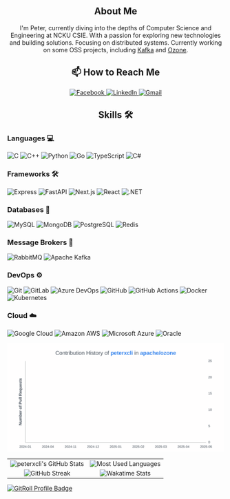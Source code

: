 <div>
    <div align="center">
        <h2>About Me</h2>
        <p>
            I'm Peter, currently diving into the depths of Computer Science and
            Engineering at NCKU CSIE. With a passion for exploring new
            technologies and building solutions. Focusing on distributed systems.
            Currently working on some OSS projects, including <a href="https://github.com/apache/kafka">Kafka</a> and <a href="https://github.com/apache/ozone">Ozone</a>.
        </p>
        <h2>📫 How to Reach Me</h2>
        <a href="https://www.facebook.com/peterxcli">
            <img
                src="https://img.shields.io/static/v1?style=for-the-badge&message=Facebook&color=1877F2&logo=Facebook&logoColor=FFFFFF&label="
                alt="Facebook"
            />
        </a>
        <a href="https://www.linkedin.com/in/peterxcli/">
            <img
                src="https://img.shields.io/static/v1?style=for-the-badge&message=LinkedIn&color=0A66C2&logo=LinkedIn&logoColor=FFFFFF&label="
                alt="LinkedIn"
            />
        </a>
        <a href="mailto:peterxcli@gmail.com">
            <img
                src="https://img.shields.io/static/v1?style=for-the-badge&message=Gmail&color=EA4335&logo=Gmail&logoColor=FFFFFF&label="
                alt="Gmail"
            />
        </a>
    </div>
    <h2 align="center">Skills 🛠️</h2>
    <p align="left">
        <h3>Languages 💻</h3>
        <img
            src="https://img.shields.io/static/v1?style=for-the-badge&message=C&color=222222&logo=C&logoColor=A8B9CC&label="
            alt="C"
        />
        <img
            src="https://img.shields.io/static/v1?style=for-the-badge&message=C%2B%2B&color=00599C&logo=C%2B%2B&logoColor=FFFFFF&label="
            alt="C++"
        />
        <img
            src="https://img.shields.io/static/v1?style=for-the-badge&message=Python&color=3776AB&logo=Python&logoColor=FFFFFF&label="
            alt="Python"
        />
        <img
            src="https://img.shields.io/static/v1?style=for-the-badge&message=Go&color=00ADD8&logo=Go&logoColor=FFFFFF&label="
            alt="Go"
        />
        <img
            src="https://img.shields.io/static/v1?style=for-the-badge&message=TypeScript&color=3178C6&logo=TypeScript&logoColor=FFFFFF&label="
            alt="TypeScript"
        />
        <img
            src="https://img.shields.io/static/v1?style=for-the-badge&message=C+Sharp&color=239120&logo=C+Sharp&logoColor=FFFFFF&label="
            alt="C#"
        />
    </p>
    <p align="left">
        <h3>Frameworks 🛠️</h3>
        <img
            src="https://img.shields.io/static/v1?style=for-the-badge&message=Express&color=000000&logo=Express&logoColor=FFFFFF&label="
            alt="Express"
        />
        <img
            src="https://img.shields.io/static/v1?style=for-the-badge&message=FastAPI&color=009688&logo=FastAPI&logoColor=FFFFFF&label="
            alt="FastAPI"
        />
        <img
            src="https://img.shields.io/static/v1?style=for-the-badge&message=Next.js&color=000000&logo=Next.js&logoColor=FFFFFF&label="
            alt="Next.js"
        />
        <img
            src="https://img.shields.io/static/v1?style=for-the-badge&message=React&color=222222&logo=React&logoColor=61DAFB&label="
            alt="React"
        />
        <img
            src="https://img.shields.io/static/v1?style=for-the-badge&message=.NET&color=512BD4&logo=.NET&logoColor=FFFFFF&label="
            alt=".NET"
        />
    </p>
    <p align="left">
        <h3>Databases 📂</h3>
        <img
            src="https://img.shields.io/static/v1?style=for-the-badge&message=MySQL&color=4479A1&logo=MySQL&logoColor=FFFFFF&label="
            alt="MySQL"
        />
        <img
            src="https://img.shields.io/static/v1?style=for-the-badge&message=MongoDB&color=47A248&logo=MongoDB&logoColor=FFFFFF&label="
            alt="MongoDB"
        />
        <img
            src="https://img.shields.io/static/v1?style=for-the-badge&message=PostgreSQL&color=4169E1&logo=PostgreSQL&logoColor=FFFFFF&label="
            alt="PostgreSQL"
        />
        <img
            src="https://img.shields.io/badge/redis-%23DD0031.svg?style=for-the-badge&logo=redis&logoColor=white"
            alt="Redis"
        />
    </p>
    <p align="left">
        <h3>Message Brokers 💬</h3>
        <img
            src="https://img.shields.io/static/v1?style=for-the-badge&message=RabbitMQ&color=FF6600&logo=RabbitMQ&logoColor=FFFFFF&label="
            alt="RabbitMQ"
        />
        <img
            src="https://img.shields.io/badge/Apache%20Kafka-000?style=for-the-badge&logo=apachekafka"
            alt="Apache Kafka"
        />
    </p>
    <p align="left">
        <h3>DevOps ⚙️</h3>
        <img
            src="https://img.shields.io/static/v1?style=for-the-badge&message=Git&color=F05032&logo=Git&logoColor=FFFFFF&label="
            alt="Git"
        />
        <img
            src="https://img.shields.io/static/v1?style=for-the-badge&message=GitLab&color=FC6D26&logo=GitLab&logoColor=FFFFFF&label="
            alt="GitLab"
        />
        <img
            src="https://img.shields.io/static/v1?style=for-the-badge&message=Azure+DevOps&color=0078D7&logo=Azure+DevOps&logoColor=FFFFFF&label="
            alt="Azure DevOps"
        />
        <img
            src="https://img.shields.io/static/v1?style=for-the-badge&message=GitHub&color=181717&logo=GitHub&logoColor=FFFFFF&label="
            alt="GitHub"
        />
        <img
            src="https://img.shields.io/static/v1?style=for-the-badge&message=GitHub+Actions&color=2088FF&logo=GitHub+Actions&logoColor=FFFFFF&label="
            alt="GitHub Actions"
        />
        <img
            src="https://img.shields.io/static/v1?style=for-the-badge&message=Docker&color=2496ED&logo=Docker&logoColor=FFFFFF&label="
            alt="Docker"
        />
        <img
            src="https://img.shields.io/static/v1?style=for-the-badge&message=Kubernetes&color=326CE5&logo=Kubernetes&logoColor=FFFFFF&label="
            alt="Kubernetes"
        />
    </p>
    <p align="left">
        <h3>Cloud ☁️</h3>
        <img
            src="https://img.shields.io/static/v1?style=for-the-badge&message=Google+Cloud&color=4285F4&logo=Google+Cloud&logoColor=FFFFFF&label="
            alt="Google Cloud"
        />
        <img
            src="https://img.shields.io/static/v1?style=for-the-badge&message=Amazon+AWS&color=232F3E&logo=Amazon+AWS&logoColor=FFFFFF&label="
            alt="Amazon AWS"
        />
        <img
            src="https://img.shields.io/static/v1?style=for-the-badge&message=Microsoft+Azure&color=0078D4&logo=Microsoft+Azure&logoColor=FFFFFF&label="
            alt="Microsoft Azure"
        />
        <img
            src="https://img.shields.io/static/v1?style=for-the-badge&message=Oracle&color=F80000&logo=Oracle&logoColor=FFFFFF&label="
            alt="Oracle"
        />
    </p>
    <img
        src="histograms/peterxcli-apache-ozone-contribution-histogram.svg"
        alt="Wakatime Stats"
    />
    <div align="center">
        <table>
            <tr>
                <td align="center">
                    <img
                        src="https://github-readme-stats.vercel.app/api?username=peterxcli&theme=github_dark_dimmed&show_icons=true"
                        alt="peterxcli's GitHub Stats"
                    />
                </td>
                <td align="center">
                    <img
                        src="https://github-readme-stats.vercel.app/api/top-langs/?username=peterxcli&theme=github_dark_dimmed&langs_count=10&layout=compact"
                        alt="Most Used Languages"
                    />
                </td>
            </tr>
            <tr>
                <td align="center">
                    <img
                        src="https://github-readme-streak-stats.herokuapp.com/?user=peterxcli&theme=github_dark_dimmed"
                        alt="GitHub Streak"
                    />
                </td>
                <td align="center">
                    <img
                        src="https://github-readme-stats.vercel.app/api/wakatime?username=peterlee&theme=github_dark_dimmed&layout=compact&langs_count=10"
                        alt="Wakatime Stats"
                    />
                </td>
            </tr>
        </table>
    </div>
</div>

<a href="https://gitroll.io/profile/uDZR2iy40uGPTqBbgbOYl96gAi1u2" target="_blank"><img src="https://gitroll.io/api/badges/profiles/v1/uDZR2iy40uGPTqBbgbOYl96gAi1u2" alt="GitRoll Profile Badge"/></a>
